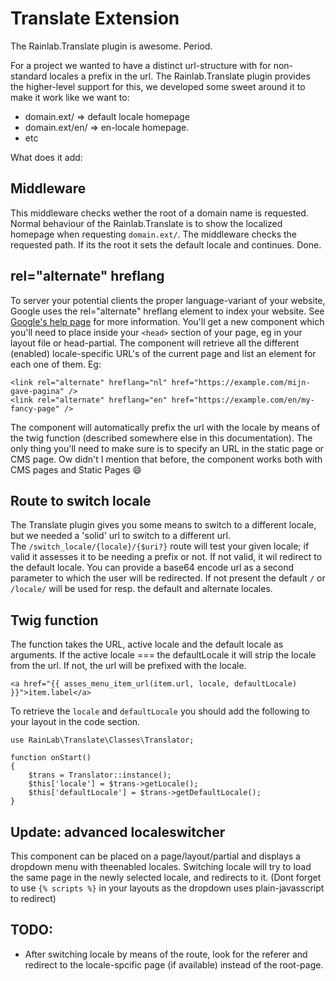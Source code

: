 # Translate Extension

The Rainlab.Translate plugin is awesome. Period.

For a project we wanted to have a distinct url-structure with for non-standard locales a prefix in the url. The Rainlab.Translate plugin provides the higher-level support for this, we developed some sweet around it to make it work like we want to:

+ domain.ext/ => default locale homepage
+ domain.ext/en/ => en-locale homepage.
+ etc

What does it add:

## Middleware
This middleware checks wether the root of a domain name is requested. Normal behaviour of the Rainlab.Translate is to show the localized homepage when requesting `domain.ext/`. The middleware checks the requested path. If its the root it sets the default locale and continues. Done.

## rel="alternate" hreflang
To server your potential clients the proper language-variant of your website, Google uses the rel="alternate" hreflang element to index your website. See [Google's help page](https://support.google.com/webmasters/answer/189077) for more information.
You'll get a new component which you'll need to place inside your `<head>` section of your page, eg in your layout file or head-partial.
The component will retrieve all the different (enabled) locale-specific URL's of the current page and
list an element for each one of them. Eg:
```
<link rel="alternate" hreflang="nl" href="https://example.com/mijn-gave-pagina" />
<link rel="alternate" hreflang="en" href="https://example.com/en/my-fancy-page" />
```
The component will automatically prefix the url with the locale by means of the twig function (described somewhere else in this documentation). The only thing you'll need to make sure is to specify an URL in the static page or CMS page.
Ow didn't I mention that before, the component works both with CMS pages and Static Pages 😄

## Route to switch locale
The Translate plugin gives you some means to switch to a different locale, but we needed a 'solid' url to switch to a different url.  
The `/switch_locale/{locale}/{$uri?}` route will test your given locale; if valid it assesses it to be needing a prefix or not. If not valid, it wil redirect to the default locale.
You can provide a base64 encode url as a second parameter to which the user will be redirected.
If not present the default `/` or `/locale/` will be used for resp. the default and alternate locales.

## Twig function
The function takes the URL, active locale and the default locale as arguments. If the active locale === the defaultLocale it will strip the locale from the url. If not, the url will be prefixed with the locale.

    <a href="{{ asses_menu_item_url(item.url, locale, defaultLocale) }}">item.label</a>

To retrieve the `locale` and `defaultLocale` you should add the following to your layout in the code section.

```
use RainLab\Translate\Classes\Translator;

function onStart()
{
    $trans = Translator::instance();
    $this['locale'] = $trans->getLocale();
    $this['defaultLocale'] = $trans->getDefaultLocale();
}
```

## Update: advanced localeswitcher
This component can be placed on a page/layout/partial and displays a dropdown menu with theenabled locales. Switching locale will try to load the same page in the newly selected locale,
and redirects to it.
(Dont forget to use `{% scripts %}` in your layouts as the dropdown uses plain-javasscript to redirect)

## TODO:
* After switching locale by means of the route, look for the referer and redirect to the locale-spcific page (if available) instead of the root-page.
